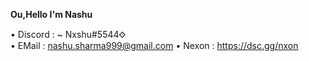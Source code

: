 **Ou,Hello I'm Nashu**

• Discord : ~ Nxshu𐰬#5544            
• EMail : nashu.sharma999@gmail.com
• Nexon : https://dsc.gg/nxon
 








